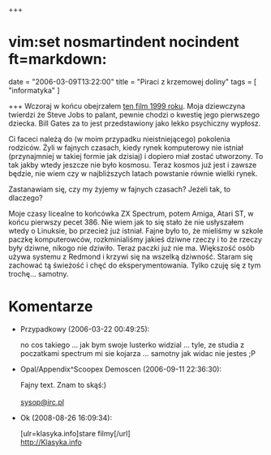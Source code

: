 +++
# vim:set nosmartindent nocindent ft=markdown:
date = "2006-03-09T13:22:00"
title = "Piraci z krzemowej doliny"
tags = [ "informatyka" ]

+++
Wczoraj w końcu obejrzałem [ten film 1999
roku](http://en.wikipedia.org/wiki/Pirates_of_Silicon_Valley). Moja dziewczyna
twierdzi że Steve Jobs to palant, pewnie chodzi o kwestię jego pierwszego
dziecka. Bill Gates za to jest przedstawiony jako lekko psychiczny wypłosz.

Ci faceci należą do (w moim przypadku nieistniejącego) pokolenia rodziców.
Żyli w fajnych czasach, kiedy rynek komputerowy nie istniał (przynajmniej w
takiej formie jak dzisiaj) i dopiero miał zostać utworzony. To tak jakby wtedy
jeszcze nie było kosmosu. Teraz kosmos już jest i zawsze będzie, nie wiem czy
w najbliższych latach powstanie równie wielki rynek.

Zastanawiam się, czy my żyjemy w fajnych czasach? Jeżeli tak, to dlaczego?

Moje czasy licealne to końcówka ZX Spectrum, potem Amiga, Atari ST, w końcu
pierwszy pecet 386. Nie wiem jak to się stało że nie usłyszałem wtedy o
Linuksie, bo przecież już istniał. Fajne było to, że mieliśmy w szkole paczkę
komputerowców, rozkminialiśmy jakieś dziwne rzeczy i to że rzeczy były dziwne,
nikogo nie dziwiło. Teraz paczki już nie ma. Większość osób używa systemu z
Redmond i krzywi się na wszelką dziwność. Staram się zachować tą świeżość i
chęć do eksperymentowania. Tylko czuję się z tym trochę... samotny.

# Komentarze

* Przypadkowy (2006-03-22 00:49:25): <p>no cos takiego ... jak bym swoje
  lusterko widzial ... tyle, ze studia z poczatkami spectrum mi sie kojarza ...
  samotny jak widac nie jestes ;P</p>
* Opal/Appendix^Scoopex Demoscen (2006-09-11 22:36:30): <p>Fajny text. Znam to
  skąś:) <br /> <br />sysop@irc.pl</p>
* Ok (2008-08-26 16:09:34): <p>[ulr=klasyka.info]stare filmy[/url]<br />
  http://Klasyka.info</p>
